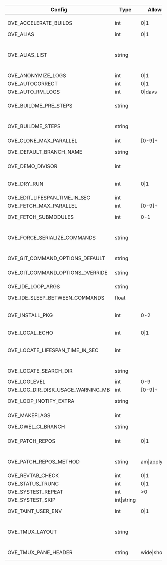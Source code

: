 | Config                              | Type           | Allowed           | Affect                                  | Description                                                                        | Default value
|-|-|-|-|-|-|
|                                     |                |
| OVE_ACCELERATE_BUILDS               | int           | 0\|1               | all-build-commands                     | prefix build acceleration tools (ccache/icecream) to PATH                          | 0                                                                                                                                                  |
| OVE_ALIAS                           | int           | 0\|1               |                                        | enable/disable aliases defined in OVE_ALIAS_LIST                                   | 0                                                                                                                                                  |
| OVE_ALIAS_LIST                      | string        |                    |                                        | semi-colon separated list of shell aliases                                         | a=ove-ahead;b=ove-behind;d=ove-diff;f=ove-fetch;h=ove-list-aliases;n=ove-news;s=ove-status;sa=ove-show-ahead;sb=ove-show-behind;sn=ove-show-news   |
| OVE_ANONYMIZE_LOGS                  | int           | 0\|1               | all                                    | try to anonymize logs by removing user specific info                               | 0                                                                                                                                                  |
| OVE_AUTOCORRECT                     | int           | 0\|1               | all                                    | auto correct commands                                                              | 0                                                                                                                                                  |
| OVE_AUTO_RM_LOGS                    | int           | 0\|days            | all                                    | automatically remove OVE logs                                                      | 0                                                                                                                                                  |
| OVE_BUILDME_PRE_STEPS               | string        |                    | buildme buildme-parallel               | project step(s) to run without build order considerations                          | bootstrap                                                                                                                                          |
| OVE_BUILDME_STEPS                   | string        |                    | buildme buildme-parallel               | project step(s) to run                                                             | configure build install                                                                                                                            |
| OVE_CLONE_MAX_PARALLEL              | int           | [0-9]+             | fetch                                  | max number of 'git clone' to run in parallel                                       | 0                                                                                                                                                  |
| OVE_DEFAULT_BRANCH_NAME             | string        |                    | add-repo unittest                      | default branch name                                                                | main                                                                                                                                               |
| OVE_DEMO_DIVISOR                    | int           |                    | demo                                   | divisor sent to 'lastlog-replay' and later to 'scriptreplay'                       | 20                                                                                                                                                 |
| OVE_DRY_RUN                         | int           | 0\|1               | all-build-commands systest             | dry-run                                                                            | 0                                                                                                                                                  |
| OVE_EDIT_LIFESPAN_TIME_IN_SEC       | int           |                    | emacs vi                               | cache ls-files and ls-modified-files                                               | 30                                                                                                                                                 |
| OVE_FETCH_MAX_PARALLEL              | int           | [0-9]+             | fetch                                  | max number of 'git fetch' to run in parallel                                       | 0                                                                                                                                                  |
| OVE_FETCH_SUBMODULES                | int           | 0-1                | add-repo,fetch                         | automatically run 'ove import-submodules' on inital clone                          | 1                                                                                                                                                  |
| OVE_FORCE_SERIALIZE_COMMANDS        | string        |                    | all-parallel-build-commands            | force OVE to serialize one or more project steps                                   |                                                                                                                                                    |
| OVE_GIT_COMMAND_OPTIONS_DEFAULT     | string        |                    | all commands                           | semi-colon separated list of git command options (defaults)                        | run list-git-command-options                                                                                                                       |
| OVE_GIT_COMMAND_OPTIONS_OVERRIDE    | string        |                    | all commands                           | semi-colon separated list of git command options (overrides)                       |                                                                                                                                                    |
| OVE_IDE_LOOP_ARGS                   | string        |                    | ide                                    | semi-colon separated list of arguments to 'ove-loop' to launch                     | 3600 0 0 fetch;60 1 0 ahead;3600 0 0 news                                                                                                          |
| OVE_IDE_SLEEP_BETWEEN_COMMANDS      | float         |                    | ide                                    | sleep between each command                                                         | 0.5                                                                                                                                                |
| OVE_INSTALL_PKG                     | int           | 0-2                | buildme buildme-parallel install-pkg   | skip (=0), install (=1) or prompt (=2) packages                                    | 2                                                                                                                                                  |
| OVE_LOCAL_ECHO                      | int           | 0\|1               | all                                    | print command-to-be-executed on stderr                                             | 0                                                                                                                                                  |
| OVE_LOCATE_LIFESPAN_TIME_IN_SEC     | int           |                    | cd forowel locate locate-all refresh   | local OVE workspace cache lifespan                                                 | 86400                                                                                                                                              |
| OVE_LOCATE_SEARCH_DIR               | string        |                    | locate                                 | where to search for OVE workspaces (only if 'locate' is unavailable)               | ${HOME}                                                                                                                                            |
| OVE_LOGLEVEL                        | int           | 0-9                | all                                    | set a specific log level                                                           | 1                                                                                                                                                  |
| OVE_LOG_DIR_DISK_USAGE_WARNING_MB   | int           | [0-9]+             | all                                    | threshold when logs take too much space                                            | 100                                                                                                                                                |
| OVE_LOOP_INOTIFY_EXTRA              | string        |                    | loop                                   | semi-colon separated list of additional files/directories to watch using inotify   |                                                                                                                                                    |
| OVE_MAKEFLAGS                       | int           |                    | all-build-commands                     | passed on to 'make' based build systems through MAKEFLAGS                          | -j${getconf _NPROCESSORS_ONLN}                                                                                                                     |
| OVE_OWEL_CI_BRANCH                  | string        |                    | log                                    | branch to use for 'ove log'                                                        | origin/${OVE_DEFAULT_BRANCH_NAME}                                                                                                                  |
| OVE_PATCH_REPOS                     | int           | 0\|1               | patch-repo pull source                 | if set, use OVE_PATCH_REPOS_METHOD to apply patches                                | 1                                                                                                                                                  |
| OVE_PATCH_REPOS_METHOD              | string        | am\|apply\|auto    | patch-repo pull source                 | patch method                                                                       | apply                                                                                                                                              |
| OVE_REVTAB_CHECK                    | int           | 0\|1               | all                                    | keep repos in-sync with 'revtab'                                                   | 1                                                                                                                                                  |
| OVE_STATUS_TRUNC                    | int           | 0\|1               | status                                 | truncate output to fit terminal                                                    | 1                                                                                                                                                  |
| OVE_SYSTEST_REPEAT                  | int           | >0                 | systest                                | repeat tests                                                                       | 1                                                                                                                                                  |
| OVE_SYSTEST_SKIP                    | int\|string   |                    | systest                                | skip every nth test or specific tests                                              | 1                                                                                                                                                  |
| OVE_TAINT_USER_ENV                  | int           | 0\|1               | user's env                             | taint user's PATH/LD_LIBRARY_PATH/PKG_CONFIG/MAKEFLAGS                             | 1                                                                                                                                                  |
| OVE_TMUX_LAYOUT                     | string        |                    | less-lastlog loop run tail-lastlog     | tmux layout to use when launching new panes                                        | tiled                                                                                                                                              |
| OVE_TMUX_PANE_HEADER                | string        | wide\|short\|off   | fzf loop run                           | header style for tmux panes                                                        | short                                                                                                                                              |
